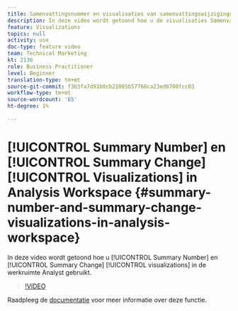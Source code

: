 ```yaml
---
title: Samenvattingsnummer en visualisaties van samenvattingswijzigingen in Analysis Workspace
description: In deze video wordt getoond hoe u de visualisaties Samenvattingsnummer en Samenvattingswijziging in de werkruimte Analyst gebruikt.
feature: Visualizations
topics: null
activity: use
doc-type: feature video
team: Technical Marketing
kt: 2136
role: Business Practitioner
level: Beginner
translation-type: tm+mt
source-git-commit: f3b3fa7d91b0cb21005b57768ca23ed6700fcc03
workflow-type: tm+mt
source-wordcount: '65'
ht-degree: 1%

---
```



# [!UICONTROL Summary Number] en  [!UICONTROL Summary Change] [!UICONTROL Visualizations] in Analysis Workspace  {#summary-number-and-summary-change-visualizations-in-analysis-workspace}

In deze video wordt getoond hoe u [!UICONTROL Summary Number] en [!UICONTROL Summary Change] [!UICONTROL visualizations] in de werkruimte Analyst gebruikt.

>[!VIDEO](https://video.tv.adobe.com/v/23992/?quality=12)

Raadpleeg de [documentatie](https://marketing.adobe.com/resources/help/en_US/analytics/analysis-workspace/summary-number-change.html) voor meer informatie over deze functie.
